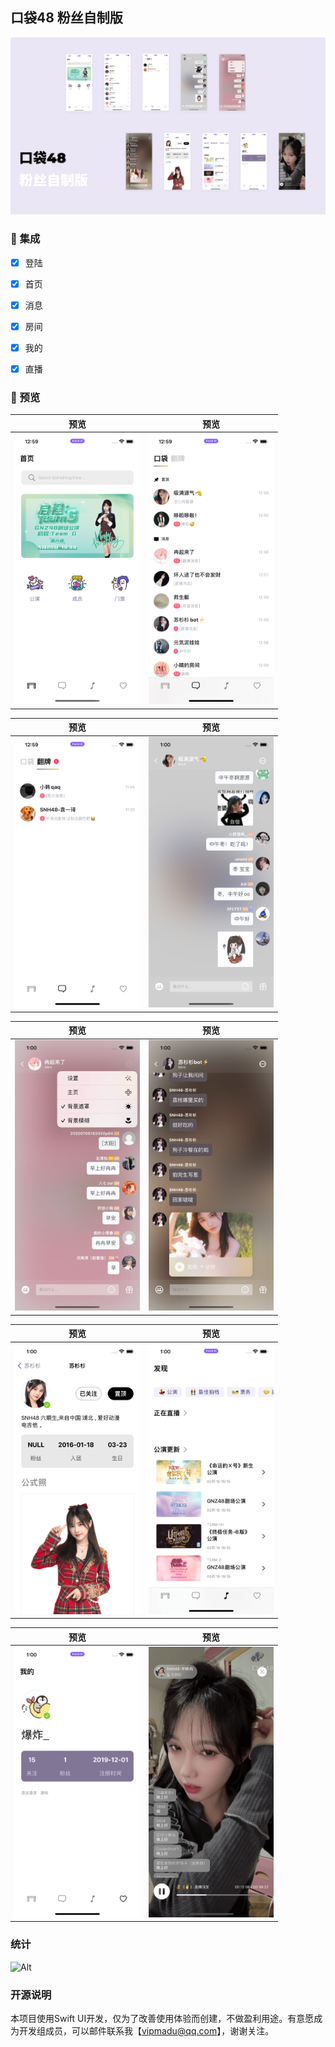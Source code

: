 ## 口袋48 粉丝自制版


<img src="https://raw.githubusercontent.com/zhazhahan/pocket/main/version3/all.png">



### 🧰 集成
- [x] 登陆
- [x] 首页
- [x] 消息
- [x] 房间
- [x] 我的
- [x] 直播




### 👀 预览

预览             |  预览
:-------------------------:|:-------------------------:
<img src="https://raw.githubusercontent.com/zhazhahan/pocket/main/version3/1.png" width="200"> | <img src="https://raw.githubusercontent.com/zhazhahan/pocket/main/version3/2.png" width="200">

预览             |  预览
:-------------------------:|:-------------------------:
<img src="https://raw.githubusercontent.com/zhazhahan/pocket/main/version3/3.png" width="200"> | <img src="https://raw.githubusercontent.com/zhazhahan/pocket/main/version3/4.png" width="200">


预览             |  预览
:-------------------------:|:-------------------------:
<img src="https://raw.githubusercontent.com/zhazhahan/pocket/main/version3/5.png" width="200">  | <img src="https://raw.githubusercontent.com/zhazhahan/pocket/main/version3/6.png" width="200">


预览             |  预览
:-------------------------:|:-------------------------:
<img src="https://raw.githubusercontent.com/zhazhahan/pocket/main/version3/7.png" width="200">  | <img src="https://raw.githubusercontent.com/zhazhahan/pocket/main/version3/8.png" width="200">


预览             |  预览
:-------------------------:|:-------------------------:
<img src="https://raw.githubusercontent.com/zhazhahan/pocket/main/version3/9.png" width="200"> | <img src="https://raw.githubusercontent.com/zhazhahan/pocket/main/version3/10.png" width="200">



### 统计

![Alt](https://repobeats.axiom.co/api/embed/d39ee9bc6a91cdd83680108e4bf7dc9826150a87.svg "Repobeats analytics image")



### 开源说明
本项目使用Swift UI开发，仅为了改善使用体验而创建，不做盈利用途。有意愿成为开发组成员，可以邮件联系我【vipmadu@qq.com】，谢谢关注。
